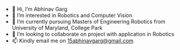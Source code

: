 - 👋 Hi, I’m Abhinav Garg 
- 👀 I’m interested in Robotics and Computer Vision
- 🌱 I’m currently pursuing Masters of Engineering Robotics from University of Maryland, College Park
- 💞️ I’m looking to collaborate on project with application in Robotics
- 📫 Kindly email me on 15abhinavgarg@gmail.com

<!---
15abhinavgarg/15abhinavgarg is a ✨ special ✨ repository because its `README.md` (this file) appears on your GitHub profile.
You can click the Preview link to take a look at your changes.
--->
